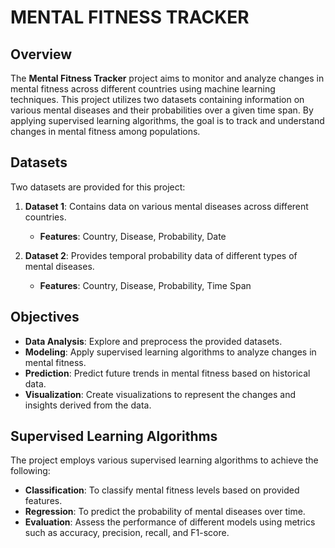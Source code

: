 # MENTAL FITNESS TRACKER

## Overview

The **Mental Fitness Tracker** project aims to monitor and analyze changes in mental fitness across different countries using machine learning techniques. This project utilizes two datasets containing information on various mental diseases and their probabilities over a given time span. By applying supervised learning algorithms, the goal is to track and understand changes in mental fitness among populations.

## Datasets

Two datasets are provided for this project:

1. **Dataset 1**: Contains data on various mental diseases across different countries.
   - **Features**: Country, Disease, Probability, Date

2. **Dataset 2**: Provides temporal probability data of different types of mental diseases.
   - **Features**: Country, Disease, Probability, Time Span

## Objectives

- **Data Analysis**: Explore and preprocess the provided datasets.
- **Modeling**: Apply supervised learning algorithms to analyze changes in mental fitness.
- **Prediction**: Predict future trends in mental fitness based on historical data.
- **Visualization**: Create visualizations to represent the changes and insights derived from the data.

## Supervised Learning Algorithms

The project employs various supervised learning algorithms to achieve the following:

- **Classification**: To classify mental fitness levels based on provided features.
- **Regression**: To predict the probability of mental diseases over time.
- **Evaluation**: Assess the performance of different models using metrics such as accuracy, precision, recall, and F1-score.
